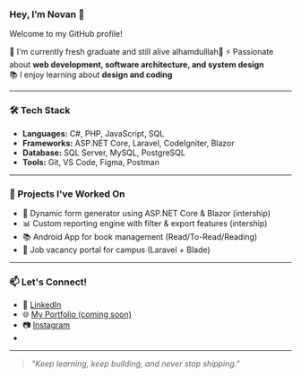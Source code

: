 

### Hey, I’m Novan 👋

Welcome to my GitHub profile!

🌱 I'm currently fresh graduate and still alive alhamdulllah🙂
⚡ Passionate about **web development, software architecture, and system design**  
📚 I enjoy learning about **design and coding**

---

### 🛠️ Tech Stack
- **Languages:** C#, PHP, JavaScript, SQL
- **Frameworks:** ASP.NET Core, Laravel, CodeIgniter, Blazor
- **Database:** SQL Server, MySQL, PostgreSQL
- **Tools:** Git, VS Code, Figma, Postman

---

### 🚀 Projects I've Worked On
- 🔧 Dynamic form generator using ASP.NET Core & Blazor (intership)  
- 📊 Custom reporting engine with filter & export features (intership)
- 📚 Android App for book management (Read/To-Read/Reading)  
- 🧠 Job vacancy portal for campus (Laravel + Blade)

---

### 📫 Let's Connect!

- 💼 [LinkedIn](https://www.linkedin.com/in/novandro-romanda-254697274/)
- 🌐 [My Portfolio (coming soon)](https://novandroromanda.github.io)
- 📷 [Instagram](https://www.instagram.com/novandroromanda)
- 
---

> *"Keep learning, keep building, and never stop shipping."*


